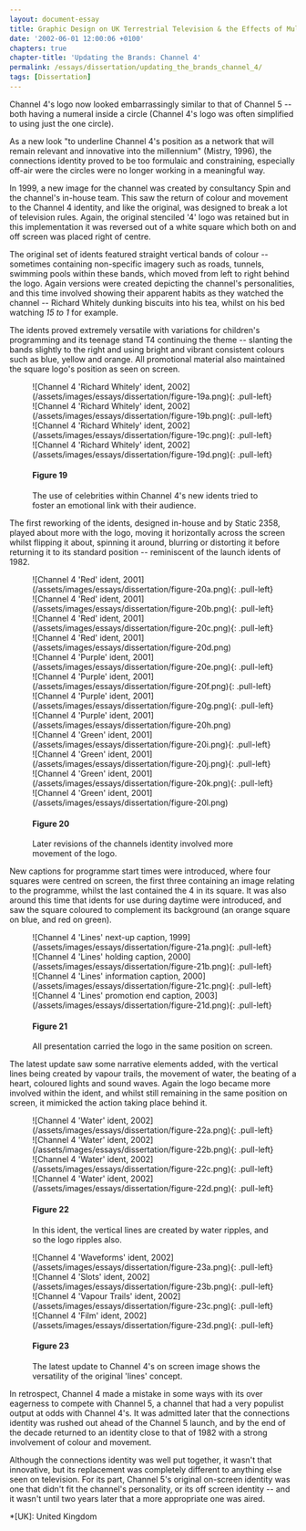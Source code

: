 ```yaml
---
layout: document-essay
title: Graphic Design on UK Terrestrial Television & the Effects of Multi-Channel Growth
date: '2002-06-01 12:00:06 +0100'
chapters: true
chapter-title: 'Updating the Brands: Channel 4'
permalink: /essays/dissertation/updating_the_brands_channel_4/
tags: [Dissertation]
---
```

Channel 4's logo now looked embarrassingly similar to that of Channel 5 -- both having a numeral inside a circle (Channel 4's logo was often simplified to using just the one circle).

As a new look "to underline Channel 4's position as a network that will remain relevant and innovative into the millennium" (Mistry, 1996), the connections identity proved to be too formulaic and constraining, especially off-air were the circles were no longer working in a meaningful way.

In 1999, a new image for the channel was created by consultancy Spin and the channel's in-house team. This saw the return of colour and movement to the Channel 4 identity, and like the original, was designed to break a lot of television rules. Again, the original stenciled '4' logo was retained but in this implementation it was reversed out of a white square which both on and off screen was placed right of centre.

The original set of idents featured straight vertical bands of colour -- sometimes containing non-specific imagery such as roads, tunnels, swimming pools within these bands, which moved from left to right behind the logo. Again versions were created depicting the channel's personalities, and this time involved showing their apparent habits as they watched the channel -- Richard Whitely dunking biscuits into his tea, whilst on his bed watching <cite>15 to 1</cite> for example.

The idents proved extremely versatile with variations for children's programming and its teenage stand T4 continuing the theme -- slanting the bands slightly to the right and using bright and vibrant consistent colours such as blue, yellow and orange. All promotional material also maintained the square logo's position as seen on screen.

<figure id="figure-19">
    ![Channel 4 'Richard Whitely' ident, 2002](/assets/images/essays/dissertation/figure-19a.png){: .pull-left}
    ![Channel 4 'Richard Whitely' ident, 2002](/assets/images/essays/dissertation/figure-19b.png){: .pull-left}
    ![Channel 4 'Richard Whitely' ident, 2002](/assets/images/essays/dissertation/figure-19c.png){: .pull-left}
    ![Channel 4 'Richard Whitely' ident, 2002](/assets/images/essays/dissertation/figure-19d.png){: .pull-left}
    <figcaption>
        <h4>Figure 19</h4>
        <p>The use of celebrities within Channel 4's new idents tried to foster an emotional link with their audience.</p>
    </figcaption>
</figure>

The first reworking of the idents, designed in-house and by Static 2358, played about more with the logo, moving it horizontally across the screen whilst flipping it about, spinning it around, blurring or distorting it before returning it to its standard position -- reminiscent of the launch idents of 1982.

<figure id="figure-20">
    ![Channel 4 'Red' ident, 2001](/assets/images/essays/dissertation/figure-20a.png){: .pull-left}
    ![Channel 4 'Red' ident, 2001](/assets/images/essays/dissertation/figure-20b.png){: .pull-left}
    ![Channel 4 'Red' ident, 2001](/assets/images/essays/dissertation/figure-20c.png){: .pull-left}
    ![Channel 4 'Red' ident, 2001](/assets/images/essays/dissertation/figure-20d.png)<br/>
    ![Channel 4 'Purple' ident, 2001](/assets/images/essays/dissertation/figure-20e.png){: .pull-left} 
    ![Channel 4 'Purple' ident, 2001](/assets/images/essays/dissertation/figure-20f.png){: .pull-left}
    ![Channel 4 'Purple' ident, 2001](/assets/images/essays/dissertation/figure-20g.png){: .pull-left}
    ![Channel 4 'Purple' ident, 2001](/assets/images/essays/dissertation/figure-20h.png)<br/>
    ![Channel 4 'Green' ident, 2001](/assets/images/essays/dissertation/figure-20i.png){: .pull-left}
    ![Channel 4 'Green' ident, 2001](/assets/images/essays/dissertation/figure-20j.png){: .pull-left}
    ![Channel 4 'Green' ident, 2001](/assets/images/essays/dissertation/figure-20k.png){: .pull-left}
    ![Channel 4 'Green' ident, 2001](/assets/images/essays/dissertation/figure-20l.png)
    <figcaption>
        <h4>Figure 20</h4>
        <p>Later revisions of the channels identity involved more movement of the logo.</p>
    </figcaption>
</figure>

New captions for programme start times were introduced, where four squares were centred on screen, the first three containing an image relating to the programme, whilst the last contained the 4 in its square. It was also around this time that idents for use during daytime were introduced, and saw the square coloured to complement its background (an orange square on blue, and red on green).

<figure id="figure-21">
    ![Channel 4 'Lines' next-up caption, 1999](/assets/images/essays/dissertation/figure-21a.png){: .pull-left}
    ![Channel 4 'Lines' holding caption, 2000](/assets/images/essays/dissertation/figure-21b.png){: .pull-left}
    ![Channel 4 'Lines' information caption, 2000](/assets/images/essays/dissertation/figure-21c.png){: .pull-left}
    ![Channel 4 'Lines' promotion end caption, 2003](/assets/images/essays/dissertation/figure-21d.png){: .pull-left}
    <figcaption>
        <h4>Figure 21</h4>
        <p>All presentation carried the logo in the same position on screen.</p>
    </figcaption>
</figure>

The latest update saw some narrative elements added, with the vertical lines being created by vapour trails, the movement of water, the beating of a heart, coloured lights and sound waves. Again the logo became more involved within the ident, and whilst still remaining in the same position on screen, it mimicked the action taking place behind it.

<figure id="figure-22">
    ![Channel 4 'Water' ident, 2002](/assets/images/essays/dissertation/figure-22a.png){: .pull-left}
    ![Channel 4 'Water' ident, 2002](/assets/images/essays/dissertation/figure-22b.png){: .pull-left}
    ![Channel 4 'Water' ident, 2002](/assets/images/essays/dissertation/figure-22c.png){: .pull-left}
    ![Channel 4 'Water' ident, 2002](/assets/images/essays/dissertation/figure-22d.png){: .pull-left}
    <figcaption>
        <h4>Figure 22</h4>
        <p>In this ident, the vertical lines are created by water ripples, and so the logo ripples also.</p>
    </figcaption>
</figure>

<figure id="figure-23">
    ![Channel 4 'Waveforms' ident, 2002](/assets/images/essays/dissertation/figure-23a.png){: .pull-left} 
    ![Channel 4 'Slots' ident, 2002](/assets/images/essays/dissertation/figure-23b.png){: .pull-left}
    ![Channel 4 'Vapour Trails' ident, 2002](/assets/images/essays/dissertation/figure-23c.png){: .pull-left} 
    ![Channel 4 'Film' ident, 2002](/assets/images/essays/dissertation/figure-23d.png){: .pull-left}
    <figcaption>
        <h4>Figure 23</h4>
        <p>The latest update to Channel 4's on screen image shows the versatility of the original 'lines' concept.</p>
    </figcaption>
</figure>

In retrospect, Channel 4 made a mistake in some ways with its over eagerness to compete with Channel 5, a channel that had a very populist output at odds with Channel 4's. It was admitted later that the connections identity was rushed out ahead of the Channel 5 launch, and by the end of the decade returned to an identity close to that of 1982 with a strong involvement of colour and movement.

Although the connections identity was well put together, it wasn't that innovative, but its replacement was completely different to anything else seen on television. For its part, Channel 5's original on-screen identity was one that didn't fit the channel's personality, or its off screen identity -- and it wasn't until two years later that a more appropriate one was aired.

*[UK]: United Kingdom